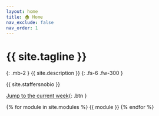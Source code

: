 ```yaml
---
layout: home
title: 🏠 Home
nav_exclude: false
nav_order: 1
---
```


# {{ site.tagline }}

{: .mb-2 }
{{ site.description }}
{: .fs-6 .fw-300 }

{{ site.staffersnobio }}

[Jump to the current week](#week-5-gradient-descent-br-small-read-course-notes-a-href-https-sawyer-jack-1-github-io-assets-teaching-tfds-book-pdf-page-74-section-3-2-a-optional-see-a-href-https-sboyles-github-io-teaching-ce377k-convexity-pdf-these-notes-on-convexity-a-a-href-https-x-com-sillyalexnorris-status-1022803306173923328-webcomic-name-a-small){: .btn } <!--[Assignment Solutions](){: .btn .btn-purple }-->

<!-- {: .green }

> Welcome to DSC 40A! See you in class this week. To begin, fill out the (required) [Welcome Survey](https://forms.gle/qA5xnzXiNZc55nii6). -->

{% for module in site.modules %}
{{ module }}
{% endfor %}

